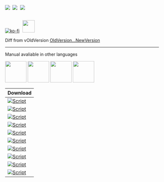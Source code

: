 <kbd>
	<a href="https://t.me/sophianews"><img src="https://img.shields.io/badge/Sophia%20News-green?labelColor=151B23&color=151B23&style=for-the-badge&logo=telegram&logoColor=white"></a>
</kbd>
<kbd>
	<a href="https://t.me/sophia_chat"><img src="https://img.shields.io/badge/Sophia%20Chat-green?labelColor=151B23&color=151B23&style=for-the-badge&logo=telegram&logoColor=white"></a>
</kbd>
<kbd>
	<a href="https://discord.gg/sSryhaEv79"><img src="https://img.shields.io/badge/Disord-green?labelColor=151B23&color=151B23&style=for-the-badge&logo=discord&logoColor=white" href="#"></a>
</kbd>

<br>
<br>

[![ko-fi](https://www.ko-fi.com/img/githubbutton_sm.svg)](https://ko-fi.com/farag)⠀<a href="https://boosty.to/teamsophia"><img src="https://raw.githubusercontent.com/farag2/Sophia-Script-for-Windows/master/img/boosty.png" width='40'></a>

Diff from vOldVersion
[OldVersion...NewVersion](https://github.com/farag2/Sophia-Script-for-Windows/compare/OldVersion...NewVersion)


***

Manual avaliable in other languages

<a href="./README.md#how-to-use"><img src="https://raw.githubusercontent.com/farag2/Sophia-Script-for-Windows/refs/heads/master/img/united-states.png" height="70px"/></a>
<a href="./docs/README_uk-ua.md#як-використовувати"><img src="https://raw.githubusercontent.com/farag2/Sophia-Script-for-Windows/refs/heads/master/img/ukraine.png" height="70px"/></a>
<a href="./docs/README_de-de.md#wie-zu-verwenden"><img src="https://raw.githubusercontent.com/farag2/Sophia-Script-for-Windows/refs/heads/master/img/germany.png" height="70px"/></a>
<a href="./docs/README_ru-ru.md#как-использовать"><img src="https://raw.githubusercontent.com/farag2/Sophia-Script-for-Windows/refs/heads/master/img/russia.png" height="70px"/></a>

[Sophia-Script-Windows-10-PowerShell-5-1]: https://github.com/farag2/Sophia-Script-for-Windows/releases/download/NewVersion/Sophia.Script.for.Windows.10.vSophia_Script_Windows_10_PowerShell_5_1.zip
[Sophia-Script-Windows-10-PowerShell-5-1-badge]: https://img.shields.io/badge/Windows%2010%20x64-PowerShell%205.1-67b7d1.svg

[Sophia-Script-Windows-10-PowerShell-7]: https://github.com/farag2/Sophia-Script-for-Windows/releases/download/NewVersion/Sophia.Script.for.Windows.10.PowerShell.7.vSophia_Script_Windows_10_PowerShell_7.zip
[Sophia-Script-Windows-10-PowerShell-7-badge]: https://img.shields.io/badge/Windows%2010%20x64-PowerShell%207-67b7d1.svg

[Sophia-Script-Windows-10-LTSC2019]: https://github.com/farag2/Sophia-Script-for-Windows/releases/download/NewVersion/Sophia.Script.for.Windows.10.LTSC.2019.vSophia_Script_Windows_10_LTSC2019.zip
[Sophia-Script-Windows-10-LTSC2019-badge]: https://img.shields.io/badge/Windows%2010%20x64-LTSC%202019-67b7d1.svg

[Sophia-Script-Windows-10-LTSC2021]: https://github.com/farag2/Sophia-Script-for-Windows/releases/download/NewVersion/Sophia.Script.for.Windows.10.LTSC.2021.vSophia_Script_Windows_10_LTSC2021.zip
[Sophia-Script-Windows-10-LTSC2021-badge]: https://img.shields.io/badge/Windows%2010%20x64-LTSC%202021-67b7d1.svg

[Sophia-Script-Windows-11-PowerShell-5-1]: https://github.com/farag2/Sophia-Script-for-Windows/releases/download/NewVersion/Sophia.Script.for.Windows.11.vSophia_Script_Windows_11_PowerShell_5_1.zip
[Sophia-Script-Windows-11-PowerShell-5-1-badge]: https://img.shields.io/badge/Windows%2011-PowerShell%205.1-67b7d1.svg

[Sophia-Script-Windows-11-Arm-PowerShell-5-1]: https://github.com/farag2/Sophia-Script-for-Windows/releases/download/NewVersion/Sophia.Script.for.Windows.11.Arm.vSophia_Script_Windows_11_Arm_PowerShell_5_1.zip
[Sophia-Script-Windows-11-Arm-PowerShell-5-1-badge]: https://img.shields.io/badge/Windows%2011%20Arm-PowerShell%205.1-67b7d1.svg

[Sophia-Script-Windows-11-Arm-PowerShell-7]: https://github.com/farag2/Sophia-Script-for-Windows/releases/download/NewVersion/Sophia.Script.for.Windows.11.Arm.PowerShell.7.vSophia_Script_Windows_11_Arm_PowerShell_7.zip
[Sophia-Script-Windows-11-Arm-PowerShell-7-badge]: https://img.shields.io/badge/Windows%2011%20Arm-PowerShell%207-67b7d1.svg

[Sophia-Script-Windows-11-PowerShell-7]: https://github.com/farag2/Sophia-Script-for-Windows/releases/download/NewVersion/Sophia.Script.for.Windows.11.PowerShell.7.vSophia_Script_Windows_11_PowerShell_7.zip
[Sophia-Script-Windows-11-PowerShell-7-badge]: https://img.shields.io/badge/Windows%2011-PowerShell%207-67b7d1.svg

[Sophia-Script-Windows-11-LTSC2024]: https://github.com/farag2/Sophia-Script-for-Windows/releases/download/NewVersion/Sophia.Script.for.Windows.11.LTSC.2024.vSophia_Script_Windows_11_PowerShell_5_1.zip
[Sophia-Script-Windows-11-LTSC2024-badge]: https://img.shields.io/badge/Windows%2011%20LTSC%202024-PowerShell%205.1-67b7d1.svg

[Sophia-Script-Wrapper]: https://github.com/farag2/Sophia-Script-for-Windows/releases/download/NewVersion/Sophia.Script.Wrapper.vSophia_Script_Wrapper.zip
[Sophia-Script-Wrapper-badge]: https://img.shields.io/badge/Sophia%20Script%20Wrapper-67b7d1.svg

|                                         Download                                                            |
|:------------------------------------------------------------------------------------------------------------|
| [![Script][Sophia-Script-Windows-10-PowerShell-5-1-badge]][Sophia-Script-Windows-10-PowerShell-5-1]         |
| [![Script][Sophia-Script-Windows-10-PowerShell-7-badge]][Sophia-Script-Windows-10-PowerShell-7]             |
| [![Script][Sophia-Script-Windows-10-LTSC2019-badge]][Sophia-Script-Windows-10-LTSC2019]                     |
| [![Script][Sophia-Script-Windows-10-LTSC2021-badge]][Sophia-Script-Windows-10-LTSC2021]                     |
| [![Script][Sophia-Script-Windows-11-PowerShell-5-1-badge]][Sophia-Script-Windows-11-PowerShell-5-1]         |
| [![Script][Sophia-Script-Windows-11-Arm-PowerShell-5-1-badge]][Sophia-Script-Windows-11-Arm-PowerShell-5-1] |
| [![Script][Sophia-Script-Windows-11-Arm-PowerShell-7-badge]][Sophia-Script-Windows-11-Arm-PowerShell-7]     |
| [![Script][Sophia-Script-Windows-11-PowerShell-7-badge]][Sophia-Script-Windows-11-PowerShell-7]             |
| [![Script][Sophia-Script-Windows-11-LTSC2024-badge]][Sophia-Script-Windows-11-LTSC2024]                     |
| [![Script][Sophia-Script-Wrapper-badge]][Sophia-Script-Wrapper]                                             |
